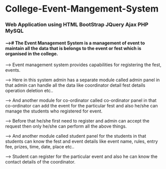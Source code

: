 # College-Event-Mangement-System
### Web Application using HTML BootStrap JQuery Ajax PHP MySQL

#### --># The Event Management System is a management of event to maintain all the data that is belongs to the event or fest which is organised in the college.

--> Event management system provides capabilities for registering the fest, events. 

--> Here in this system admin has a separate module called admin panel in that admin can handle all the data like coordinator detail fest details operation deletion etc..  

--> And another module for co-ordinator called co-ordinator panel in that co-ordinator can add the event for the particular fest and also he/she can manage the students who registered for event. 

--> Before that he/she first need to register and admin can accept the request then only he/she can perform all the above things. 

--> And another module called student panel for the students in that students can know the fest and event details like event name, rules, entry fee, prizes, time, date,  place etc.. 

--> Student can register  for the particular event and also he can know the contact details of the coordinator.
